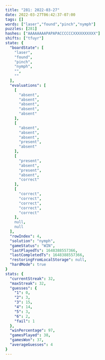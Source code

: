 ```yaml
---
title: "281: 2022-03-27"
date: 2022-03-27T06:42:37-07:00
tags: []
words: ["laser","found","pinch","nymph"]
puzzles: [281]
hashes: ["AAAAAAAAPAPAPACCCCCCXXXXXXXXXX"]
shifts: ["tfuyr"]
state: {
  "boardState": [
    "laser",
    "found",
    "pinch",
    "nymph",
    "",
    ""
  ],
  "evaluations": [
    [
      "absent",
      "absent",
      "absent",
      "absent",
      "absent"
    ],
    [
      "absent",
      "absent",
      "absent",
      "present",
      "absent"
    ],
    [
      "present",
      "absent",
      "present",
      "absent",
      "correct"
    ],
    [
      "correct",
      "correct",
      "correct",
      "correct",
      "correct"
    ],
    null,
    null
  ],
  "rowIndex": 4,
  "solution": "nymph",
  "gameStatus": "WIN",
  "lastPlayedTs": 1648388557366,
  "lastCompletedTs": 1648388557366,
  "restoringFromLocalStorage": null,
  "hardMode": true
}
stats: {
  "currentStreak": 32,
  "maxStreak": 32,
  "guesses": {
    "1": 0,
    "2": 3,
    "3": 15,
    "4": 14,
    "5": 3,
    "6": 2,
    "fail": 1
  },
  "winPercentage": 97,
  "gamesPlayed": 38,
  "gamesWon": 37,
  "averageGuesses": 4
}
---
```


<!-- more -->

